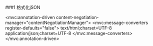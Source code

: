 ###1
格式化jSON

<mvc:annotation-driven content-negotiation-manager="contentNegotiationManager">
        <mvc:message-converters register-defaults="false">
            <!-- 避免IE执行AJAX时,返回JSON出现下载文件 -->
            <bean id="fastJsonHttpMessageConverter"
                  class="com.alibaba.fastjson.support.spring.FastJsonHttpMessageConverter">
                <property name="supportedMediaTypes">
                    <list>
                        <!-- 这里顺序不能反，一定先写text/html,不然ie下出现下载提示 -->
                        <value>text/html;charset=UTF-8</value>
                        <value>application/json;charset=UTF-8</value>
                    </list>
                </property>
            </bean>
        </mvc:message-converters>
    </mvc:annotation-driven>
##